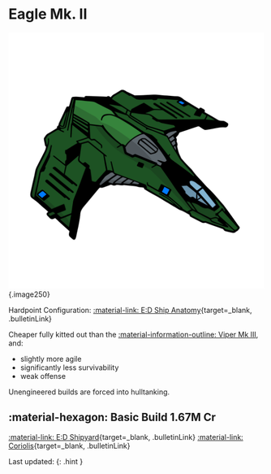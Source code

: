 # Eagle Mk. II
![Ship Image](../assets/icons/eagle-mk-ii.svg){.image250}

Hardpoint Configuration: [:material-link: E:D Ship Anatomy](https://siriuscorp.cc/edsa/?s=eagle){target=_blank, .bulletinLink}

Cheaper fully kitted out than the [:material-information-outline: Viper Mk III](./viper3.md), and:

* slightly more agile
* significantly less survivability
* weak offense

Unengineered builds are forced into hulltanking.

## :material-hexagon: Basic Build **1.67M Cr**

[:material-link: E:D Shipyard](https://edsy.org/#/L=HL00000H4C0SC0,Hdh00Hdh00FBG00,CEg00,9on00A3w00AL600Aak00AnE00B2Q00BI200BX_00,12G00,7Py0012G0010i0010i001-C001-C00,PvE_0Combat_0_D_0Basic){target=_blank, .bulletinLink}
[:material-link: Coriolis](https://coriolis.io/outfit/eagle?code=A2p0t5F5l0d5s5f224241700B427272525m1m1.AwRj4zyA.CwBj4zyA..EweloBhAWEoUwIYHMA28QgIwV3fEQA%3D%3D&bn=PvE%20Combat%20-%20Basic){target=_blank, .bulletinLink}

Last updated: 
{: .hint }
